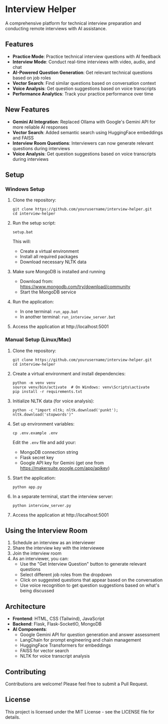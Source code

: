 # Interview Helper

A comprehensive platform for technical interview preparation and conducting remote interviews with AI assistance.

## Features

- **Practice Mode**: Practice technical interview questions with AI feedback
- **Interview Mode**: Conduct real-time interviews with video, audio, and chat
- **AI-Powered Question Generation**: Get relevant technical questions based on job roles
- **Vector Search**: Find similar questions based on conversation context
- **Voice Analysis**: Get question suggestions based on voice transcripts
- **Performance Analytics**: Track your practice performance over time

## New Features

- **Gemini AI Integration**: Replaced Ollama with Google's Gemini API for more reliable AI responses
- **Vector Search**: Added semantic search using HuggingFace embeddings and FAISS
- **Interview Room Questions**: Interviewers can now generate relevant questions during interviews
- **Voice Analysis**: Get question suggestions based on voice transcripts during interviews

## Setup

### Windows Setup

1. Clone the repository:
   ```
   git clone https://github.com/yourusername/interview-helper.git
   cd interview-helper
   ```

2. Run the setup script:
   ```
   setup.bat
   ```
   This will:
   - Create a virtual environment
   - Install all required packages
   - Download necessary NLTK data

3. Make sure MongoDB is installed and running
   - Download from: https://www.mongodb.com/try/download/community
   - Start the MongoDB service

4. Run the application:
   - In one terminal: `run_app.bat`
   - In another terminal: `run_interview_server.bat`

5. Access the application at http://localhost:5001

### Manual Setup (Linux/Mac)

1. Clone the repository:
   ```
   git clone https://github.com/yourusername/interview-helper.git
   cd interview-helper
   ```

2. Create a virtual environment and install dependencies:
   ```
   python -m venv venv
   source venv/bin/activate  # On Windows: venv\Scripts\activate
   pip install -r requirements.txt
   ```

3. Initialize NLTK data (for voice analysis):
   ```
   python -c "import nltk; nltk.download('punkt'); nltk.download('stopwords')"
   ```

4. Set up environment variables:
   ```
   cp .env.example .env
   ```
   
   Edit the `.env` file and add your:
   - MongoDB connection string
   - Flask secret key
   - Google API key for Gemini (get one from https://makersuite.google.com/app/apikey)

5. Start the application:
   ```
   python app.py
   ```

6. In a separate terminal, start the interview server:
   ```
   python interview_server.py
   ```

7. Access the application at http://localhost:5001

## Using the Interview Room

1. Schedule an interview as an interviewer
2. Share the interview key with the interviewee
3. Join the interview room
4. As an interviewer, you can:
   - Use the "Get Interview Question" button to generate relevant questions
   - Select different job roles from the dropdown
   - Click on suggested questions that appear based on the conversation
   - Use voice recognition to get question suggestions based on what's being discussed

## Architecture

- **Frontend**: HTML, CSS (Tailwind), JavaScript
- **Backend**: Flask, Flask-SocketIO, MongoDB
- **AI Components**:
  - Google Gemini API for question generation and answer assessment
  - LangChain for prompt engineering and chain management
  - HuggingFace Transformers for embeddings
  - FAISS for vector search
  - NLTK for voice transcript analysis

## Contributing

Contributions are welcome! Please feel free to submit a Pull Request.

## License

This project is licensed under the MIT License - see the LICENSE file for details.
